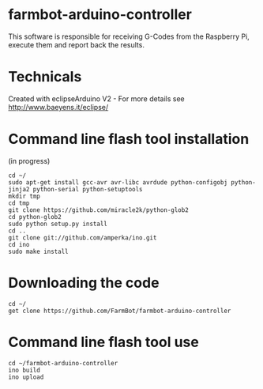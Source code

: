 farmbot-arduino-controller
==========================
This software is responsible for receiving G-Codes from the Raspberry Pi, execute them and report back the results.

Technicals
==========================
Created with eclipseArduino V2 - For more details see http://www.baeyens.it/eclipse/

Command line flash tool installation
==========================

(in progress)

```
cd ~/
sudo apt-get install gcc-avr avr-libc avrdude python-configobj python-jinja2 python-serial python-setuptools
mkdir tmp
cd tmp
git clone https://github.com/miracle2k/python-glob2
cd python-glob2
sudo python setup.py install
cd ..
git clone git://github.com/amperka/ino.git
cd ino
sudo make install
```

Downloading the code
====================

```
cd ~/
get clone https://github.com/FarmBot/farmbot-arduino-controller
```

Command line flash tool use
==========================

```
cd ~/farmbot-arduino-controller
ino build
ino upload
```
